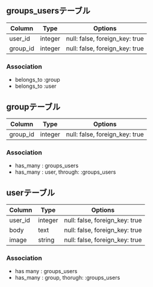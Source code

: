 ## groups_usersテーブル

|Column|Type|Options|
|------|----|-------|
|user_id|integer|null: false, foreign_key: true|
|group_id|integer|null: false, foreign_key: true|

### Association
- belongs_to :group
- belongs_to :user

## groupテーブル

|Column|Type|Options|
|------|----|-------|
|group_id|integer|null: false, foreign_key: true|


### Association
- has_many : groups_users
- has_many : user, through: :groups_users

## userテーブル

|Column|Type|Options|
|------|----|-------|
|user_id|integer|null: false, foreign_key: true|
|body|text|null: false, foreign_key: true|
|image|string|null: false, foreign_key: true|

### Association
- has many : groups_users
- has_many : group, thorugh: :groups_users
